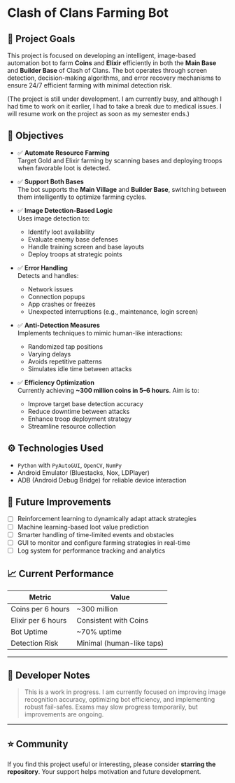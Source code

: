 # Clash of Clans Farming Bot

## 📌 Project Goals

This project is focused on developing an intelligent, image-based automation bot to farm **Coins** and **Elixir** efficiently in both the **Main Base** and **Builder Base** of Clash of Clans. The bot operates through screen detection, decision-making algorithms, and error recovery mechanisms to ensure 24/7 efficient farming with minimal detection risk.


(The project is still under development. I am currently busy, and although I had time to work on it earlier, I had to take a break due to medical issues. I will resume work on the project as soon as my semester ends.)

## 🎯 Objectives

- ✅ **Automate Resource Farming**  
  Target Gold and Elixir farming by scanning bases and deploying troops when favorable loot is detected.

- ✅ **Support Both Bases**  
  The bot supports the **Main Village** and **Builder Base**, switching between them intelligently to optimize farming cycles.

- ✅ **Image Detection-Based Logic**  
  Uses image detection to:
  - Identify loot availability
  - Evaluate enemy base defenses
  - Handle training screen and base layouts
  - Deploy troops at strategic points

- ✅ **Error Handling**  
  Detects and handles:
  - Network issues
  - Connection popups
  - App crashes or freezes
  - Unexpected interruptions (e.g., maintenance, login screen)

- ✅ **Anti-Detection Measures**  
  Implements techniques to mimic human-like interactions:
  - Randomized tap positions
  - Varying delays
  - Avoids repetitive patterns
  - Simulates idle time between attacks

- ✅ **Efficiency Optimization**  
  Currently achieving **~300 million coins in 5–6 hours**. Aim is to:
  - Improve target base detection accuracy
  - Reduce downtime between attacks
  - Enhance troop deployment strategy
  - Streamline resource collection

## ⚙️ Technologies Used

- `Python` with `PyAutoGUI`, `OpenCV`, `NumPy`
- Android Emulator (Bluestacks, Nox, LDPlayer)
- ADB (Android Debug Bridge) for reliable device interaction

## 🚧 Future Improvements

- [ ] Reinforcement learning to dynamically adapt attack strategies
- [ ] Machine learning-based loot value prediction
- [ ] Smarter handling of time-limited events and obstacles
- [ ] GUI to monitor and configure farming strategies in real-time
- [ ] Log system for performance tracking and analytics

## 📈 Current Performance

| Metric             | Value                    |
|--------------------|--------------------------|
| Coins per 6 hours  | ~300 million             |
| Elixir per 6 hours | Consistent with Coins    |
| Bot Uptime         | ~70% uptime              |
| Detection Risk     | Minimal (human-like taps)|

---

## 🧠 Developer Notes

> This is a work in progress. I am currently focused on improving image recognition accuracy, optimizing bot efficiency, and implementing robust fail-safes. Exams may slow progress temporarily, but improvements are ongoing.

---

## ⭐️ Community

If you find this project useful or interesting, please consider **starring the repository**. Your support helps motivation and future development.

